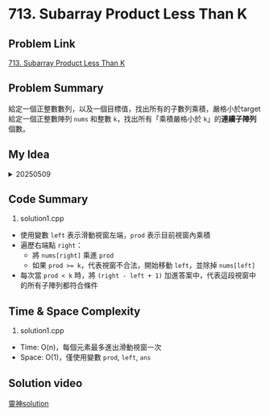 # 713. Subarray Product Less Than K
## Problem Link
[713. Subarray Product Less Than K](https://leetcode.com/problems/subarray-product-less-than-k/)

## Problem Summary
給定一個正整數數列，以及一個目標值，找出所有的子數列乘積，嚴格小於target
給定一個正整數陣列 `nums` 和整數 `k`，找出所有「乘積嚴格小於 `k`」的**連續子陣列**個數。
## My Idea
<details>
  <summary>20250509</summary>
使用滑動視窗解法。由於是「乘積小於 k」，我們用一個變數 `prod` 維護目前視窗內的乘積。
  - 將 `nums[right]` 乘進 `prod`
  - 當 `prod >= k` 時，收縮左邊界，並除掉 `nums[left]`，直到 `prod < k`
- 每次當視窗合法（`prod < k`）時，表示從 `left` 到 `right` 有 `(right - left + 1)` 個子陣列符合條件

</details>

## Code Summary 
1. solution1.cpp
- 使用變數 `left` 表示滑動視窗左端，`prod` 表示目前視窗內乘積
- 遍歷右端點 `right`：
  - 將 `nums[right]` 乘進 `prod`
  - 如果 `prod >= k`，代表視窗不合法，開始移動 `left`，並除掉 `nums[left]`
- 每次當 `prod < k` 時，將 `(right - left + 1)` 加進答案中，代表這段視窗中的所有子陣列都符合條件

## Time & Space Complexity
1. solution1.cpp
  - Time:  O(n)，每個元素最多進出滑動視窗一次
  - Space: O(1)，僅使用變數 `prod`, `left`, `ans`

## Solution video
[靈神solution](https://www.bilibili.com/video/BV1hd4y1r7Gq?spm_id_from=333.788.player.switch&vd_source=016a3123e35bd83c9093c6fd0a78a044)